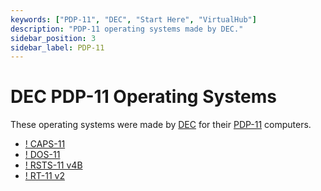 ```yaml
---
keywords: ["PDP-11", "DEC", "Start Here", "VirtualHub"]
description: "PDP-11 operating systems made by DEC."
sidebar_position: 3
sidebar_label: PDP-11
---
```


# DEC PDP-11 Operating Systems

These operating systems were made by [DEC](https://en.wikipedia.org/wiki/Digital_Equipment_Corporation) for their [PDP-11](https://en.wikipedia.org/wiki/PDP-11) computers.

- [! CAPS-11](/1970s/1970/caps-11/)
- [! DOS-11](/1970s/1970/dos-11/)
- [! RSTS-11 v4B](/1970s/1975/rsts-11-v4b/)
- [! RT-11 v2](/1970s/1975/rt-11-v2/)